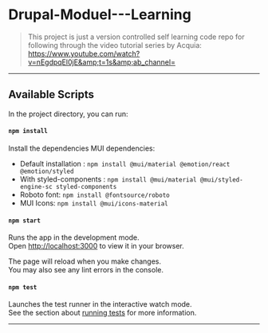 # Drupal-Moduel---Learning

> This project is just a version controlled self learning code repo for following through the video tutorial series by Acquia: https://www.youtube.com/watch?v=nEgdpqEl0jE&amp;t=1s&amp;ab_channel=

----


## Available Scripts

In the project directory, you can run:

#### `npm install`

Install the dependencies
MUI dependencies:
- Default installation : `npm install @mui/material @emotion/react @emotion/styled`
- With styled-components : `npm install @mui/material @mui/styled-engine-sc styled-components`
- Roboto font: `npm install @fontsource/roboto`
- MUI Icons: `npm install @mui/icons-material`

#### `npm start`

Runs the app in the development mode.\
Open [http://localhost:3000](http://localhost:3000) to view it in your browser.

The page will reload when you make changes.\
You may also see any lint errors in the console.

#### `npm test`

Launches the test runner in the interactive watch mode.\
See the section about [running tests](https://facebook.github.io/create-react-app/docs/running-tests) for more information.

----